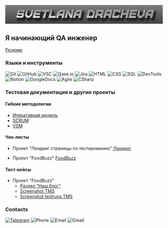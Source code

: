 ![Header](https://github.com/Brodlik/Brodlik/blob/main/assets/MyName.png)

## Я начинающий QA инженер
[Резюме](https://docs.google.com/document/d/1AALdoJi5rIoILfnoepDlECeTGmV5rZ3P/edit?usp=sharing&ouid=103182986369306761298&rtpof=true&sd=true)

### Языки и инструменты
![Git](https://img.shields.io/badge/-GIT-343434?style=flat-square&logo=git)
![GitHub](https://img.shields.io/badge/-GitHub-343434?style=flat-square&logo=GitHub)
![VSC](https://img.shields.io/badge/-VSC-343434?style=flat-square&logo=VisualStudioCode)
![Qase.io](https://img.shields.io/badge/-Qase.io-343434?style=flat-square&logo=qase.io)
![Jira](https://img.shields.io/badge/-Jira-343434?style=flat-square&logo=Jira&logoColor=2684ff)
![HTML](https://img.shields.io/badge/-HTML-343434?style=flat-square&logo=HTML5)
![CSS](https://img.shields.io/badge/-CSS-343434?style=flat-square&logo=css3)
![SQL](https://img.shields.io/badge/-SQL-343434?style=flat-square&logo=mysql)
![DevTools](https://img.shields.io/badge/-DevTools-343434?style=flat-square&logo=GoogleChrome)
![Notion](https://img.shields.io/badge/-Notion-343434?style=flat-square&logo=notion)
![GoogleDocs](https://img.shields.io/badge/-GoogleDocs-343434?style=flat-square&logo=GoogleDocs)
![Agile](https://img.shields.io/badge/-Agile-343434?style=flat-square&logo=Agile)
![CSharp](https://img.shields.io/badge/-C%23-343434?style=flat-square&logo=CSHarp)

### Тестовая документация и другие проекты

#### Гибкие методологии

- [Итеративная модель](https://github.com/Brodlik/Presentation/blob/main/01_Проект_Электросамокат_итеративная.pdf)
- [SCRUM](https://github.com/Brodlik/Presentation/blob/main/03_Ремонт%20квартиры_SCRUM.pdf)
- [VSM](https://github.com/Brodlik/Presentation/blob/main/04_VSM.pdf)

#### Чек-листы
- Проект "Лендинг страницы по тестированию"
[Лендинг](https://docs.google.com/spreadsheets/d/1e70MJaWvTMULprKuI8WJWA1IS73WMvZT9_UwwmrnD1o/edit#gid=0)

- Проект "FoodBuzz"
[FoodBuzz](https://docs.google.com/spreadsheets/d/1M-ES2MNsoyfhqsNrbYbm0gN7qM7GhsmvK1lB2ituDQo/edit#gid=1751654849)

#### Тест-кейсы
- Проект "FoodBuzz" 
    - [Раздел "Наш блог"](https://docs.google.com/spreadsheets/d/18YTAJyzpOjZ2UFWpR6FbBL2mUxf9Ubr5CTFJpZzTwOg/edit#gid=0)
    - [Screenshot TMS](https://github.com/Brodlik/Checklists/blob/main/ТестКейс_НашБлог.png)
    - [Screenshot testruns TMS](https://github.com/Brodlik/Checklists/blob/main/ТестРан_НашБлог.png)



### Contacts

[![Telegram](https://img.shields.io/badge/-Telegram-343434?style=flat-square&logo=Telegram)](https://t.me/Brodlik)
![Phone](https://img.shields.io/badge/-9778320995-343434?style=flat-square&logo=whatsapp)
![Email](https://img.shields.io/badge/-brodlik@me.com-343434?style=flat-square&logo=apple)
![Gmail](https://img.shields.io/badge/-brdrsv@gmail.com-343434?style=flat-square&logo=gmail)



